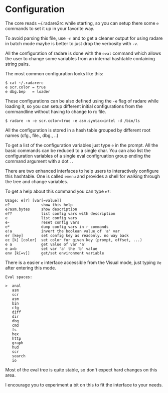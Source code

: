 # Configuration

The core reads ~/.radare2rc while starting, so you can setup there some `e` commands to set it up in your favorite way.

To avoid parsing this file, use `-n` and to get a cleaner output for using radare in batch mode maybe is better to just drop the verbosity with `-v`.

All the configuration of radare is done with the `eval` command which allows the user to change some variables from an internal hashtable containing string pairs.

The most common configuration looks like this:

    $ cat ~/.radarerc
    e scr.color = true
    e dbg.bep   = loader
    
    
These configurations can be also defined using the `-e` flag of radare while loading it, so you can setup different initial configurations from the commandline without having to change to rc file.

    $ radare -n -e scr.color=true -e asm.syntax=intel -d /bin/ls
    
All the configuration is stored in a hash table grouped by different root names (cfg., file., dbg., ..)

To get a list of the configuration variables just type `e` in the prompt. All the basic commands can be reduced to a single char. You can also list the configuration variables of a single eval configruation group ending the command argument with a dot `.`.

There are two enhanced interfaces to help users to interactively configure this hashtable. One is called `emenu` and provides a shell for walking through the tree and change variables.

To get a help about this command you can type `e?`:

    Usage: e[?] [var[=value]]
    e?              show this help
    e?asm.bytes     show description
    e??             list config vars with description
    e               list config vars
    e-              reset config vars
    e*              dump config vars in r commands
    e!a             invert the boolean value of 'a' var
    er [key]        set config key as readonly. no way back
    ec [k] [color]  set color for given key (prompt, offset, ...)
    e a             get value of var 'a'
    e a=b           set var 'a' the 'b' value
    env [k[=v]]     get/set environment variable

       
There is a easier `e` interface accessible from the Visual mode, just typing `Ve` after entering this mode.

    Eval spaces:                                                                   
    
    >  anal                                                                        
       asm                                                                         
       scr                                                                         
       asm                                                                         
       bin                                                                         
       cfg                                                                         
       diff                                                                        
       dir                                                                         
       dbg                                                                         
       cmd                                                                         
       fs                                                                          
       hex                                                                         
       http                                                                        
       graph                                                                       
       hud                                                                         
       scr                                                                         
       search                                                                      
       io                                                                          
   


Most of the eval tree is quite stable, so don't expect hard changes on this area.

I encourage you to experiment a bit on this to fit the interface to your needs.
